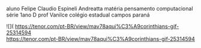 aluno Felipe Claudio Espineli Andreatta
matéria pensamento computacional
série 1ano D
prof Vanilce
colégio estadual campos 
paraná

![](  https://tenor.com/pt-BR/view/mav78aqui%C3%A9corinthians-gif-25314594  
https://tenor.com/pt-BR/view/mav78aqui%C3%A9corinthians-gif-25314594
